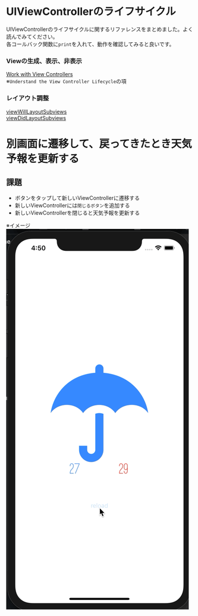 # UIViewControllerのライフサイクル

UIViewControllerのライフサイクルに関するリファレンスをまとめました。よく読んでみてください。  
各コールバック関数に`print`を入れて、動作を確認してみると良いです。

### Viewの生成、表示、非表示
[Work with View Controllers](https://developer.apple.com/library/archive/referencelibrary/GettingStarted/DevelopiOSAppsSwift/WorkWithViewControllers.html#//apple_ref/doc/uid/TP40015214-CH6-SW1)  
※`Understand the View Controller Lifecycle`の項  

### レイアウト調整
[viewWillLayoutSubviews](https://developer.apple.com/documentation/uikit/uiviewcontroller/1621437-viewwilllayoutsubviews)  
[viewDidLayoutSubviews](https://developer.apple.com/documentation/uikit/uiviewcontroller/1621398-viewdidlayoutsubviews)

# 別画面に遷移して、戻ってきたとき天気予報を更新する
## 課題
- ボタンをタップして新しいViewControllerに遷移する
- 新しいViewControllerには`閉じるボタン`を追加する
- 新しいViewControllerを閉じると天気予報を更新する

※イメージ  
![session1](Images/session2.gif)